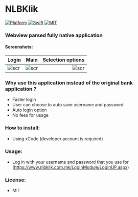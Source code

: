# NLBKlik

[![Platform](https://img.shields.io/cocoapods/p/EFCountingLabel.svg?style=flat)](#)
[![Swift](https://img.shields.io/badge/language-swift-orange.svg)](#)
[![MIT](https://img.shields.io/cocoapods/l/EFCountingLabel.svg?style=flat?style=flat)](https://github.com/sukov/NLBKlik/blob/master/LICENSE)

### Webview parsed fully native application
#### Screenshots:
| Login | Main | Selection options |
| :---         |     :---:      |          ---: |
| ![scr](https://i.imgur.com/b5colcS.png)   | ![scr](https://i.imgur.com/wwOj3Vy.png)    | ![scr](https://i.imgur.com/sDSgJkj.png)    |

### Why use this application instead of the original bank application ?
- Faster login
- User can choose to auto save username and password
- Auto login option 
- No fees for usage

### How to install:
- Using xCode (developer account is required)

### Usage:
- Log in with your username and password that you use for (https://www.nlbklik.com.mk/LoginModule/LoginUP.aspx)

### License:
- MIT
